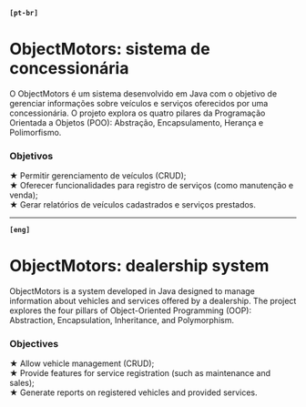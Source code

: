 **`[pt-br]`**
# ObjectMotors: sistema de concessionária

O ObjectMotors é um sistema desenvolvido em Java com o objetivo de gerenciar informações sobre veículos e serviços oferecidos por uma concessionária. O projeto explora os quatro pilares da Programação Orientada a Objetos (POO): Abstração, Encapsulamento, Herança e Polimorfismo.


### Objetivos

★ Permitir gerenciamento de veículos (CRUD); <br/>
★ Oferecer funcionalidades para registro de serviços (como manutenção e venda); <br/>
★ Gerar relatórios de veículos cadastrados e serviços prestados. <br/>

---

**`[eng]`**
# ObjectMotors: dealership system

ObjectMotors is a system developed in Java designed to manage information about vehicles and services offered by a dealership. The project explores the four pillars of Object-Oriented Programming (OOP): Abstraction, Encapsulation, Inheritance, and Polymorphism.


### Objectives

★ Allow vehicle management (CRUD); <br/>
★ Provide features for service registration (such as maintenance and sales); <br/>
★ Generate reports on registered vehicles and provided services. <br/>
